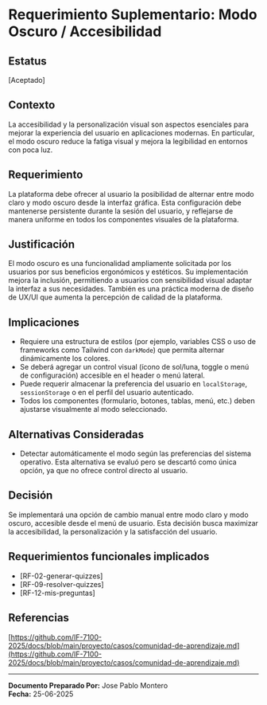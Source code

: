 # **Requerimiento Suplementario: Modo Oscuro / Accesibilidad**

## **Estatus**

[Aceptado]

## **Contexto**

La accesibilidad y la personalización visual son aspectos esenciales para mejorar la experiencia del usuario en aplicaciones modernas. En particular, el modo oscuro reduce la fatiga visual y mejora la legibilidad en entornos con poca luz.

## **Requerimiento**

La plataforma debe ofrecer al usuario la posibilidad de alternar entre modo claro y modo oscuro desde la interfaz gráfica. Esta configuración debe mantenerse persistente durante la sesión del usuario, y reflejarse de manera uniforme en todos los componentes visuales de la plataforma.

## **Justificación**

El modo oscuro es una funcionalidad ampliamente solicitada por los usuarios por sus beneficios ergonómicos y estéticos. Su implementación mejora la inclusión, permitiendo a usuarios con sensibilidad visual adaptar la interfaz a sus necesidades. También es una práctica moderna de diseño de UX/UI que aumenta la percepción de calidad de la plataforma.

## **Implicaciones**

* Requiere una estructura de estilos (por ejemplo, variables CSS o uso de frameworks como Tailwind con `darkMode`) que permita alternar dinámicamente los colores.
* Se deberá agregar un control visual (ícono de sol/luna, toggle o menú de configuración) accesible en el header o menú lateral.
* Puede requerir almacenar la preferencia del usuario en `localStorage`, `sessionStorage` o en el perfil del usuario autenticado.
* Todos los componentes (formulario, botones, tablas, menú, etc.) deben ajustarse visualmente al modo seleccionado.

## **Alternativas Consideradas**

* Detectar automáticamente el modo según las preferencias del sistema operativo. Esta alternativa se evaluó pero se descartó como única opción, ya que no ofrece control directo al usuario.

## **Decisión**

Se implementará una opción de cambio manual entre modo claro y modo oscuro, accesible desde el menú de usuario. Esta decisión busca maximizar la accesibilidad, la personalización y la satisfacción del usuario.

## **Requerimientos funcionales implicados**

* [RF-02-generar-quizzes]
* [RF-09-resolver-quizzes]
* [RF-12-mis-preguntas]


## **Referencias**

[https://github.com/IF-7100-2025/docs/blob/main/proyecto/casos/comunidad-de-aprendizaje.md](https://github.com/IF-7100-2025/docs/blob/main/proyecto/casos/comunidad-de-aprendizaje.md)

---

**Documento Preparado Por:** Jose Pablo Montero  
**Fecha:** 25-06-2025
